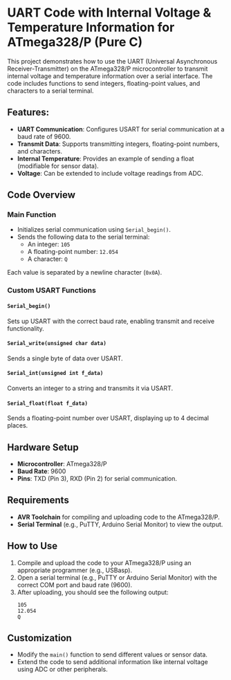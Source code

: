 
# UART Code with Internal Voltage & Temperature Information for ATmega328/P (Pure C)

This project demonstrates how to use the UART (Universal Asynchronous Receiver-Transmitter) on the ATmega328/P microcontroller to transmit internal voltage and temperature information over a serial interface. The code includes functions to send integers, floating-point values, and characters to a serial terminal.

## Features:
- **UART Communication**: Configures USART for serial communication at a baud rate of 9600.
- **Transmit Data**: Supports transmitting integers, floating-point numbers, and characters.
- **Internal Temperature**: Provides an example of sending a float (modifiable for sensor data).
- **Voltage**: Can be extended to include voltage readings from ADC.

## Code Overview

### Main Function
- Initializes serial communication using `Serial_begin()`.
- Sends the following data to the serial terminal:
  - An integer: `105`
  - A floating-point number: `12.054`
  - A character: `Q`
  
Each value is separated by a newline character (`0x0A`).

### Custom USART Functions

#### `Serial_begin()`
Sets up USART with the correct baud rate, enabling transmit and receive functionality.

#### `Serial_write(unsigned char data)`
Sends a single byte of data over USART.

#### `Serial_int(unsigned int f_data)`
Converts an integer to a string and transmits it via USART.

#### `Serial_float(float f_data)`
Sends a floating-point number over USART, displaying up to 4 decimal places.

## Hardware Setup
- **Microcontroller**: ATmega328/P
- **Baud Rate**: 9600
- **Pins**: TXD (Pin 3), RXD (Pin 2) for serial communication.

## Requirements
- **AVR Toolchain** for compiling and uploading code to the ATmega328/P.
- **Serial Terminal** (e.g., PuTTY, Arduino Serial Monitor) to view the output.

## How to Use
1. Compile and upload the code to your ATmega328/P using an appropriate programmer (e.g., USBasp).
2. Open a serial terminal (e.g., PuTTY or Arduino Serial Monitor) with the correct COM port and baud rate (9600).
3. After uploading, you should see the following output:
   ```
   105
   12.054
   Q
   ```

## Customization
- Modify the `main()` function to send different values or sensor data.
- Extend the code to send additional information like internal voltage using ADC or other peripherals.
